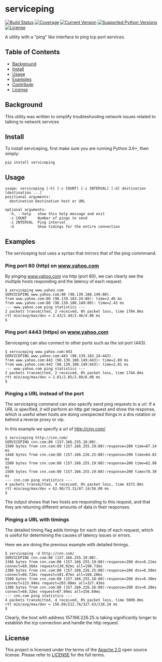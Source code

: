 # serviceping

[![Build Status](https://cd.screwdriver.cd/pipelines/2881/badge)](https://cd.screwdriver.cd/pipelines/2881)
[![Coverage](https://codecov.io/gh/yahoo/serviceping/branch/master/graph/badge.svg)](https://codecov.io/gh/yahoo/serviceping)
[![Current Version](https://img.shields.io/pypi/v/serviceping.svg)](https://pypi.python.org/pypi/serviceping/)
[![Supported Python Versions](https://img.shields.io/badge/python-3.6,3.7,3.8-blue.svg)](https://pypi.python.org/pypi/serviceping/)
[![License](https://img.shields.io/pypi/l/serviceping.svg)](https://pypi.python.org/pypi/serviceping/)

A utility with a "ping" like interface to ping tcp port services.

## Table of Contents

- [Background](#background)
- [Install](#install)
- [Usage](#usage)
- [Examples](#examples)
- [Contribute](#contribute)
- [License](#license)

## Background

This utility was written to simplify troubleshooting network issues related to talking to network services

## Install

To install serviceping, first make sure you are running Python 3.6+, then simply:

```
pip install serviceping
```

## Usage

    usage: serviceping [-h] [-c COUNT] [-i INTERVAL] [-d] destination [destination ...]
    positional arguments:
      destination Destination host or URL

    optional arguments:
      -h, --help   show this help message and exit
      -c COUNT     Number of pings to send
      -i INTERVAL  Ping interval
      -d           Show timings for the entire connection


## Examples

The serviceping tool uses a syntax that mirrors that of the ping commmand.


### Ping port 80 (http) on www.yahoo.com

By pinging www.yahoo.com via http (port 80), we can clearly see the 
multiple hosts responding and the latency of each request.

```console
$ serviceping www.yahoo.com
SERVICEPING www.yahoo.com:80 (98.139.180.149:80).
from www.yahoo.com:80 (98.139.183.24:80): time=2.46 ms
from www.yahoo.com:80 (98.139.180.149:80): time=2.43 ms
--- www.yahoo.com ping statistics ---
2 packets transmitted, 2 received, 0% packet loss, time 1704.0ms
rtt min/avg/max/dev = 2.43/2.44/2.46/4.00 ms
$
```

### Ping port 4443 (https) on www.yahoo.com

Serviceping can also connect to other ports such as the ssl port (443).

```console
$ serviceping www.yahoo.com:443
SERVICEPING www.yahoo.com:443 (98.139.183.24:443).
from www.yahoo.com:443 (98.139.180.149:443): time=2.89 ms
from www.yahoo.com:443 (98.139.180.149:443): time=2.81 ms
--- www.yahoo.com ping statistics ---
2 packets transmitted, 2 received, 0% packet loss, time 1744.0ms
rtt min/avg/max/dev = 2.81/2.85/2.89/6.08 ms
$
```

### Pinging a URL instead of the port

The serviceping command can also specify send ping requests to a url.  If a URL is specified, it will 
perform an http get request and show the response, which is useful 
when hosts are doing unexpected things in a dns
rotation or behind a reverse proxy or vip.

In this example we specify a url of http://cnn.com/

```console
$ serviceping http://cnn.com/
SERVICEPING cnn.com:80 (157.166.255.18:80).
1500 bytes from cnn.com:80 (157.166.255.19:80):response=200 time=87.14 ms
1448 bytes from cnn.com:80 (157.166.226.25:80):response=200 time=64.82 ms
1500 bytes from cnn.com:80 (157.166.255.19:80):response=200 time=62.98 ms
1500 bytes from cnn.com:80 (157.166.255.19:80):response=200 time=78.30 ms
--- cnn.com ping statistics ---
4 packets transmitted, 4 received, 0% packet loss, time 4372.0ms
rtt min/avg/max/dev = 62.98/73.31/87.14/56.00 ms
$
```

The output shows that two hosts are responding to this request, and that they are returning different amounts of data in their responses.

### Pinging a URL with timings

The detailed timing flag adds timings for each step of each request, 
which is useful for determining the causes of latency issues or errors.

Here we are doing the previous example with detailed timings.

```console
$ serviceping -d http://cnn.com/
SERVICEPING cnn.com:80 (157.166.255.19:80).
1386 bytes from cnn.com:80 (157.166.255.19:80):response=200 dns=0.21ms connect=68.36ms request=130.02ms all=198.73ms
1386 bytes from cnn.com:80 (157.166.226.25:80):response=200 dns=0.30ms connect=66.72ms request=101.07ms all=168.20ms
1500 bytes from cnn.com:80 (157.166.255.18:80):response=200 dns=0.30ms connect=123.94ms request=203.08ms all=327.43ms
1386 bytes from cnn.com:80 (157.166.226.26:80):response=200 dns=0.28ms connect=68.32ms request=87.94ms all=156.69ms
--- cnn.com ping statistics ---
4 packets transmitted, 4 received, 0% packet loss, time 5009.0ms
rtt min/avg/max/dev = 156.69/212.76/327.43/138.24 ms
$
```

Clearly, the host with address 157.166.226.25 is taking significantly longer 
to establish the tcp connection and handle the http request.

## License

This project is licensed under the terms of the [Apache 2.0](LICENSE-Apache-2.0) open source license. Please refer to [LICENSE](LICENSE) for the full terms.

